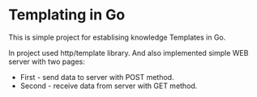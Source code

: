 # Templating in Go

This is simple project for establising knowledge Templates in Go.

In project used http/template library.
And also implemented simple WEB server with two pages:

- First - send data to server with POST method.
- Second - receive data from server with GET method.
